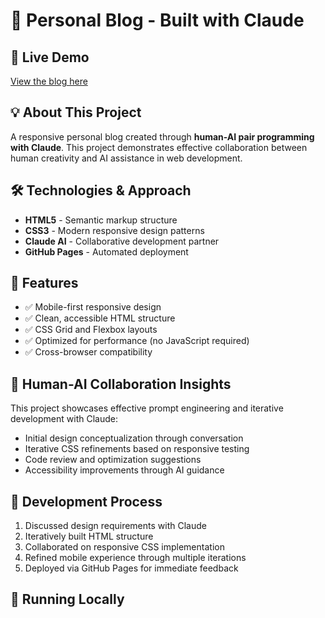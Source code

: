 # 🤖 Personal Blog - Built with Claude

## 🚀 Live Demo
[View the blog here](https://dcwallace9900-ai.github.io/claude-code-blog-post/)

## 💡 About This Project
A responsive personal blog created through **human-AI pair programming with Claude**. This project demonstrates effective collaboration between human creativity and AI assistance in web development.

## 🛠️ Technologies & Approach
- **HTML5** - Semantic markup structure
- **CSS3** - Modern responsive design patterns  
- **Claude AI** - Collaborative development partner
- **GitHub Pages** - Automated deployment

## 🎯 Features
- ✅ Mobile-first responsive design
- ✅ Clean, accessible HTML structure
- ✅ CSS Grid and Flexbox layouts
- ✅ Optimized for performance (no JavaScript required)
- ✅ Cross-browser compatibility

## 🤝 Human-AI Collaboration Insights
This project showcases effective prompt engineering and iterative development with Claude:
- Initial design conceptualization through conversation
- Iterative CSS refinements based on responsive testing
- Code review and optimization suggestions
- Accessibility improvements through AI guidance

## 📝 Development Process
1. Discussed design requirements with Claude
2. Iteratively built HTML structure
3. Collaborated on responsive CSS implementation
4. Refined mobile experience through multiple iterations
5. Deployed via GitHub Pages for immediate feedback

## 🚀 Running Locally
```bash
